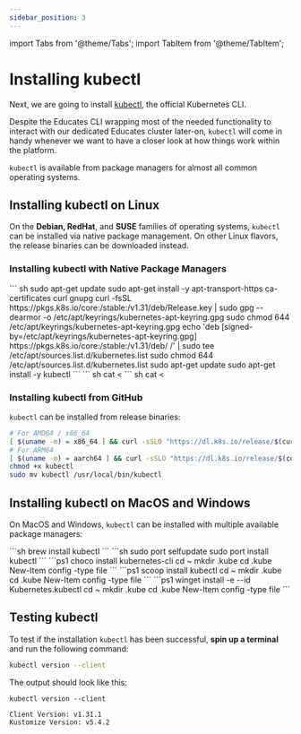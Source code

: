 ```yaml
---
sidebar_position: 3
---
```

import Tabs from '@theme/Tabs';
import TabItem from '@theme/TabItem';

# Installing kubectl

Next, we are going to install [kubectl](https://kubernetes.io/docs/reference/kubectl/),
the official Kubernetes CLI.

Despite the Educates CLI wrapping most of the needed functionality to interact with our
dedicated Educates cluster later-on, `kubectl` will come in handy whenever we want
to have a closer look at how things work within the platform.

`kubectl` is available from package managers for almost all common operating systems.

## Installing kubectl on Linux

On the **Debian, RedHat**, and **SUSE** families of operating systems, `kubectl`
can be installed via native package management. On other Linux flavors, the release
binaries can be downloaded instead.

### Installing kubectl with Native Package Managers

<Tabs>

  <TabItem value="debian" label="Debian" default>
    ``` sh
    sudo apt-get update
    sudo apt-get install -y apt-transport-https ca-certificates curl gnupg
    curl -fsSL https://pkgs.k8s.io/core:/stable:/v1.31/deb/Release.key | sudo gpg --dearmor -o /etc/apt/keyrings/kubernetes-apt-keyring.gpg
    sudo chmod 644 /etc/apt/keyrings/kubernetes-apt-keyring.gpg
    echo 'deb [signed-by=/etc/apt/keyrings/kubernetes-apt-keyring.gpg] https://pkgs.k8s.io/core:/stable:/v1.31/deb/ /' | sudo tee /etc/apt/sources.list.d/kubernetes.list
    sudo chmod 644 /etc/apt/sources.list.d/kubernetes.list
    sudo apt-get update
    sudo apt-get install -y kubectl
    ```  
  </TabItem>
  <TabItem value="redhat" label="Red Hat">
    ``` sh
    cat <<EOF | sudo tee /etc/yum.repos.d/kubernetes.repo
    [kubernetes]
    name=Kubernetes
    baseurl=https://pkgs.k8s.io/core:/stable:/v1.31/rpm/
    enabled=1
    gpgcheck=1
    gpgkey=https://pkgs.k8s.io/core:/stable:/v1.31/rpm/repodata/repomd.xml.key
    EOF
    sudo yum install -y kubectl
    ```
  </TabItem>
  <TabItem value="suse" label="SUSE">
    ``` sh
    cat <<EOF | sudo tee /etc/zypp/repos.d/kubernetes.repo
    [kubernetes]
    name=Kubernetes
    baseurl=https://pkgs.k8s.io/core:/stable:/v1.31/rpm/
    enabled=1
    gpgcheck=1
    gpgkey=https://pkgs.k8s.io/core:/stable:/v1.31/rpm/repodata/repomd.xml.key
    EOF
    sudo zypper update
    sudo zypper install -y kubectl
    ```  
 </TabItem>

</Tabs>

### Installing kubectl from GitHub

`kubectl` can be installed from release binaries:

```sh title="Installing kubectl from release binaries"
# For AMD64 / x86_64
[ $(uname -m) = x86_64 ] && curl -sSLO "https://dl.k8s.io/release/$(curl -L -s https://dl.k8s.io/release/stable.txt)/bin/linux/amd64/kubectl"
# For ARM64
[ $(uname -m) = aarch64 ] && curl -sSLO "https://dl.k8s.io/release/$(curl -L -s https://dl.k8s.io/release/stable.txt)/bin/linux/arm64/kubectl"
chmod +x kubectl
sudo mv kubectl /usr/local/bin/kubectl
```

## Installing kubectl on MacOS and Windows

On MacOS and Windows, `kubectl` can be installed with multiple available package managers:

<Tabs>
  <TabItem value="hombrew" label="Homebrew" default>
    ```sh
    brew install kubectl
    ```
  </TabItem>
  <TabItem value="macports" label="Macports">
    ```sh
    sudo port selfupdate
    sudo port install kubectl
    ```
  </TabItem>
  <TabItem value="choco" label="Choco">
    ```ps1
    choco install kubernetes-cli
    cd ~
    mkdir .kube
    cd .kube
    New-Item config -type file
    ```
  </TabItem>
  <TabItem value="scoop" label="Scoop">
    ```ps1
    scoop install kubectl
    cd ~
    mkdir .kube
    cd .kube
    New-Item config -type file
    ```
  </TabItem>
  <TabItem value="winget" label="WinGet">
    ```ps1
    winget install -e --id Kubernetes.kubectl
    cd ~
    mkdir .kube
    cd .kube
    New-Item config -type file
    ```
  </TabItem>
</Tabs>

## Testing kubectl

To test if the installation `kubectl` has been successful, **spin up a terminal** and
run the following command:

```sh title="Testing kubectl"
kubectl version --client
```

The output should look like this:

```{ .text .no-copy title="Output" }
kubectl version --client

Client Version: v1.31.1
Kustomize Version: v5.4.2
```

